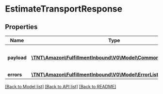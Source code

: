 # EstimateTransportResponse

## Properties
Name | Type | Description | Notes
------------ | ------------- | ------------- | -------------
**payload** | [**\TNT\Amazon\FulfillmentInbound\V0\Model\CommonTransportResult**](CommonTransportResult.md) | The payload for the estimateTransport operation. | [optional] 
**errors** | [**\TNT\Amazon\FulfillmentInbound\V0\Model\ErrorList**](ErrorList.md) |  | [optional] 

[[Back to Model list]](../README.md#documentation-for-models) [[Back to API list]](../README.md#documentation-for-api-endpoints) [[Back to README]](../README.md)



